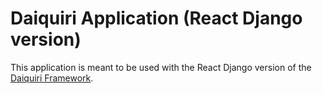Daiquiri Application (React Django version)
=====================================

This application is meant to be used with the React Django version of the [Daiquiri Framework](https://github.com/aipescience/django-daiquiri).